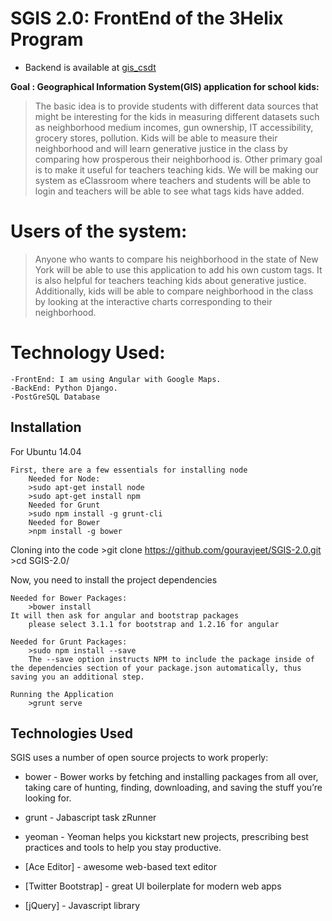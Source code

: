 
SGIS 2.0: FrontEnd of the 3Helix Program
========================================
* Backend is available at [gis_csdt]

**Goal :
Geographical Information System(GIS) application for school kids:**

>The basic idea is to provide students with different data sources that might be interesting for the kids in measuring different datasets such as neighborhood medium incomes, gun ownership, IT accessibility, grocery stores, pollution. Kids will be able to measure their neighborhood and will learn generative justice in the class by comparing how prosperous their neighborhood is. Other primary goal is to make it useful for teachers teaching kids. We will be making our system as eClassroom where teachers and students will be able to login and teachers will be able to see what tags kids have added.

Users of the system:
===================

>Anyone who wants to compare his neighborhood in the state of New York will be able to use this application to add his own custom tags. It is also helpful for teachers teaching kids about generative justice. Additionally, kids will be able to compare neighborhood in the class by looking at the interactive charts corresponding to their neighborhood. 

Technology Used:
================
    -FrontEnd: I am using Angular with Google Maps.
    -BackEnd: Python Django.
    -PostGreSQL Database

Installation
--------------

For Ubuntu 14.04

```
First, there are a few essentials for installing node
	Needed for Node:
	>sudo apt-get install node
	>sudo apt-get install npm
	Needed for Grunt
	>sudo npm install -g grunt-cli
	Needed for Bower
	>npm install -g bower
```

Cloning into the code
	>git clone https://github.com/gouravjeet/SGIS-2.0.git
	>cd SGIS-2.0/

Now, you need to install the project dependencies
```
Needed for Bower Packages:
	>bower install 
It will then ask for angular and bootstrap packages	
	please select 3.1.1 for bootstrap and 1.2.16 for angular
```
```
Needed for Grunt Packages:
	>sudo npm install --save
	The --save option instructs NPM to include the package inside of the dependencies section of your package.json automatically, thus saving you an additional step.
```

```
Running the Application	
	>grunt serve 
```

Technologies Used
-----------

SGIS uses a number of open source projects to work properly:

* bower	- Bower works by fetching and installing packages from all over, taking care of hunting, finding, downloading, and saving the stuff you’re looking for.

* grunt - Jabascript task zRunner
* yeoman - Yeoman helps you kickstart new projects, prescribing best practices and tools to help you stay productive.
* [Ace Editor] - awesome web-based text editor
* [Twitter Bootstrap] - great UI boilerplate for modern web apps
* [jQuery] - Javascript library

[gis_csdt]:https://github.com/kathleentully/gis_csdt



